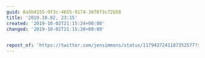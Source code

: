```yaml
---
guid: 8a5b4155-9f3c-4655-9174-367073c72b58
title: '2019.10.02, 23:15'
created: '2019-10-02T21:15:24+00:00'
changed: '2019-10-02T21:15:30+00:00'


repost_of: 'https://twitter.com/jensimmons/status/1179437241187352577?s=20'
---
```


